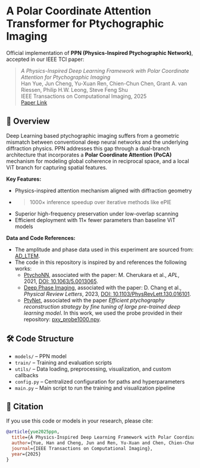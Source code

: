 # A Polar Coordinate Attention Transformer for Ptychographic Imaging

Official implementation of **PPN (Physics-Inspired Ptychographic Network)**, accepted in our IEEE TCI paper:

> *A Physics-Inspired Deep Learning Framework with Polar Coordinate Attention for Ptychographic Imaging*  
> Han Yue, Jun Cheng, Yu-Xuan Ren, Chien-Chun Chen, Grant A. van Riessen, Philip H.W. Leong, Steve Feng Shu  
> IEEE Transactions on Computational Imaging, 2025  
> [Paper Link](https://ieeexplore.ieee.org/document/11027575)

## 🔬 Overview

Deep Learning based ptychographic imaging suffers from a geometric mismatch between conventional deep neural networks and the underlying diffraction physics. PPN addresses this gap through a dual-branch architecture that incorporates a **Polar Coordinate Attention (PoCA)** mechanism for modeling global coherence in reciprocal space, and a local ViT branch for capturing spatial features.

**Key Features:**
- Physics-inspired attention mechanism aligned with diffraction geometry
- >1000× inference speedup over iterative methods like ePIE
- Superior high-frequency preservation under low-overlap scanning
- Efficient deployment with 11× fewer parameters than baseline ViT models

**Data and Code References:**
- The amplitude and phase data used in this experiment are sourced from: [AD_LTEM](https://github.com/danielzt12/AD_LTEM).
- The code in this repository is inspired by and references the following works:
  - [PtychoNN](https://github.com/mcherukara/PtychoNN), associated with the paper: M. Cherukara et al., *APL*, 2021, [DOI: 10.1063/5.0013065](https://aip.scitation.org/doi/full/10.1063/5.0013065).
  - [Deep Phase Imaging](https://github.com/dillanchang/deep-phase-imaging), associated with the paper: D. Chang et al., *Physical Review Letters*, 2023, [DOI: 10.1103/PhysRevLett.130.016101](https://journals.aps.org/prl/abstract/10.1103/PhysRevLett.130.016101).
  - [PtyNet](https://github.com/paidaxinbao/PtyNet), associated with the paper *Efficient ptychography reconstruction strategy by fine tuning of large pre-trained deep learning model*. In this work, we used the probe provided in their repository: [pxy\_probe1000.npy](https://github.com/paidaxinbao/PtyNet/blob/main/pxy_probe1000.npy).

  
## 🛠 Code Structure

- `models/` – PPN model
- `train/` – Training and evaluation scripts
- `utils/` – Data loading, preprocessing, visualization, and custom callbacks
- `config.py` – Centralized configuration for paths and hyperparameters
- `main.py` – Main script to run the training and visualization pipeline


## 📖 Citation

If you use this code or models in your research, please cite:

```bibtex
@article{yue2025ppn,
  title={A Physics-Inspired Deep Learning Framework with Polar Coordinate Attention for Ptychographic Imaging},
  author={Yue, Han and Cheng, Jun and Ren, Yu-Xuan and Chen, Chien-Chun and van Riessen, Grant A. and Leong, Philip H.W. and Shu, Steve Feng},
  journal={IEEE Transactions on Computational Imaging},
  year={2025}
}
